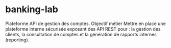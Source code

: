 # banking-lab
Plateforme API de gestion des comptes.   Objectif métier Mettre en place une plateforme interne sécurisée exposant des API REST pour :  la gestion des clients, la consultation de comptes et la génération de rapports internes (reporting).
